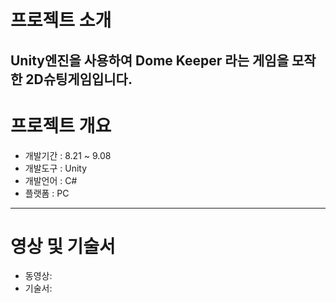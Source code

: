 # 프로젝트 소개


Unity엔진을 사용하여 Dome Keeper 라는 게임을 모작한 2D슈팅게임입니다.
----------------------------------------------
# 프로젝트 개요 
* 개발기간 : 8.21 ~ 9.08
* 개발도구 : Unity
* 개발언어 : C#
* 플랫폼 : PC
----------------------------------------------
# 영상 및 기술서 
* 동영상: 
* 기술서: 
